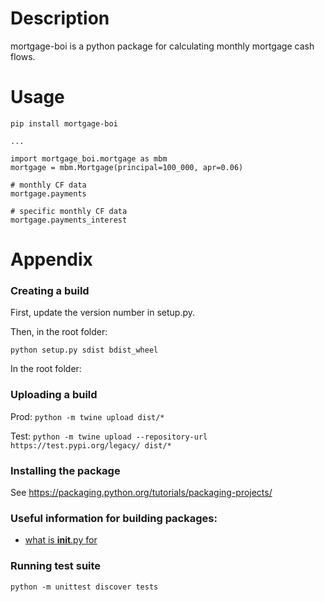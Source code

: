 # Description

mortgage-boi is a python package for calculating monthly mortgage cash flows.

# Usage

```
pip install mortgage-boi

...

import mortgage_boi.mortgage as mbm
mortgage = mbm.Mortgage(principal=100_000, apr=0.06)

# monthly CF data
mortgage.payments

# specific monthly CF data
mortgage.payments_interest
```

# Appendix

### Creating a build

First, update the version number in setup.py.

Then, in the root folder:

`python setup.py sdist bdist_wheel`

In the root folder:

### Uploading a build

Prod:
`python -m twine upload dist/*`

Test:
`python -m twine upload --repository-url https://test.pypi.org/legacy/ dist/*`

### Installing the package

See https://packaging.python.org/tutorials/packaging-projects/

### Useful information for building packages:

- [what is __init__.py for](https://stackoverflow.com/questions/448271/what-is-init-py-for)

### Running test suite

`python -m unittest discover tests`
